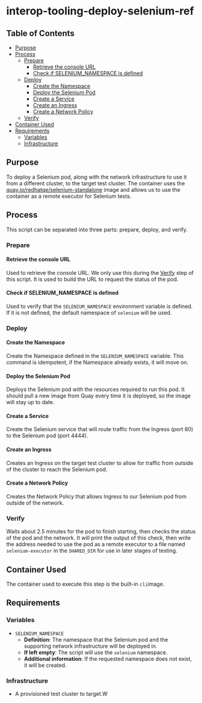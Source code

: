 # interop-tooling-deploy-selenium-ref<!-- omit from toc -->

## Table of Contents<!-- omit from toc -->
- [Purpose](#purpose)
- [Process](#process)
  - [Prepare](#prepare)
    - [Retrieve the console URL](#retrieve-the-console-url)
    - [Check if SELENIUM\_NAMESPACE is defined](#check-if-selenium_namespace-is-defined)
  - [Deploy](#deploy)
    - [Create the Namespace](#create-the-namespace)
    - [Deploy the Selenium Pod](#deploy-the-selenium-pod)
    - [Create a Service](#create-a-service)
    - [Create an Ingress](#create-an-ingress)
    - [Create a Network Policy](#create-a-network-policy)
  - [Verify](#verify)
- [Container Used](#container-used)
- [Requirements](#requirements)
  - [Variables](#variables)
  - [Infrastructure](#infrastructure)

## Purpose

To deploy a Selenium pod, along with the network infrastructure to use it from a different cluster, to the target test cluster. The container uses the [quay.io/redhatqe/selenium-standalone](https://quay.io/repository/redhatqe/selenium-standalone) image and allows us to use the container as a remote executor for Selenium tests.

## Process

This script can be separated into three parts: prepare, deploy, and verify.

### Prepare

#### Retrieve the console URL

Used to retrieve the console URL. We only use this during the [Verify](#verify) step of this script. It is used to build the URL to request the status of the pod.

#### Check if SELENIUM_NAMESPACE is defined
Used to verify that the `SELENIUM_NAMESPACE` environment variable is defined. If it is not defined, the default namespace of `selenium` will be used.

### Deploy

#### Create the Namespace

Create the Namespace defined in the `SELENIUM_NAMESPACE` variable. This command is idempotent, if the Namespace already exists, it will move on.

#### Deploy the Selenium Pod

Deploys the Selenium pod with the resources required to run this pod. It should pull a new image from Quay every time it is deployed, so the image will stay up to date.

#### Create a Service

Create the Selenium service that will route traffic from the Ingress (port 80) to the Selenium pod (port 4444). 

#### Create an Ingress

Creates an Ingress on the target test cluster to allow for traffic from outside of the cluster to reach the Selenium pod.

#### Create a Network Policy

Creates the Network Policy that allows Ingress to our Selenium pod from outside of the network.

### Verify

Waits about 2.5 minutes for the pod to finish starting, then checks the status of the pod and the network. It will print the output of this check, then write the address needed to use the pod as a remote executor to a file named `selenium-executor` in the `SHARED_DIR` for use in later stages of testing.

## Container Used

The container used to execute this step is the built-in `cli`image.

## Requirements

### Variables

- `SELENIUM_NAMESPACE`
  - **Definition**: The namespace that the Selenium pod and the supporting network infrastructure will be deployed in.
  - **If left empty**: The script will use the `selenium` namespace.
  - **Additional information**: If the requested namespace does not exist, it will be created.

### Infrastructure

- A provisioned test cluster to target.W